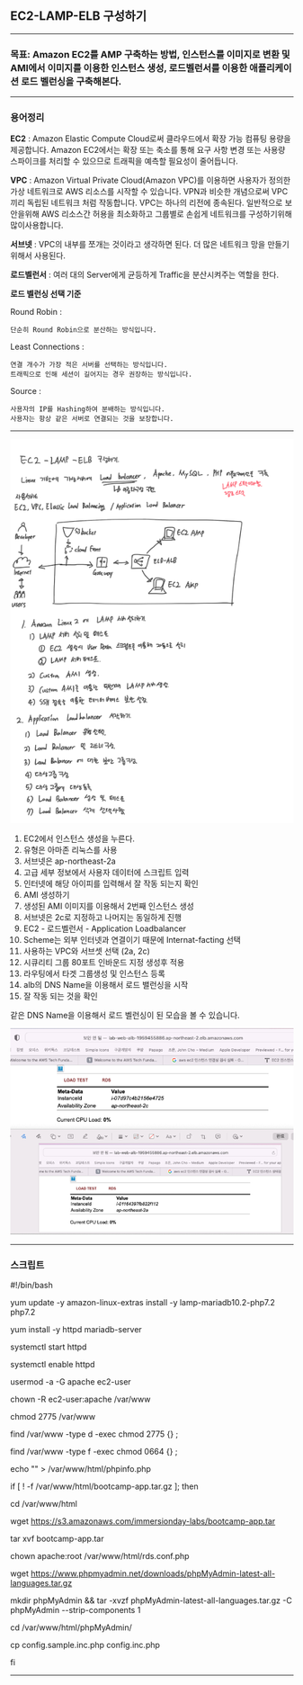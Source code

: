 ## EC2-LAMP-ELB 구성하기

---

### 목표: Amazon EC2를 AMP 구축하는 방법, 인스턴스를 이미지로 변환 및 AMI에서 이미지를 이용한 인스턴스 생성, 로드벨런서를 이용한 애플리케이션 로드 벨런싱을 구축해본다.

---

### 용어정리

**EC2** : Amazon Elastic Compute Cloud로써 클라우드에서 확장 가능 컴퓨팅 용량을 제공합니다. Amazon EC2에서는 확장 또는 축소를 통해 요구 사항 변경 또는 사용량 스파이크를 처리할 수 있으므로 트래픽을 예측할 필요성이 줄어듭니다.

**VPC** : Amazon Virtual Private Cloud(Amazon VPC)를 이용하면 사용자가 정의한 가상 네트워크로 AWS 리소스를 시작할 수 있습니다. VPN과 비슷한 개념으로써 VPC 끼리 독립된 네트워크 처럼 작동합니다. VPC는 하나의 리전에 종속된다. 일반적으로 보안을위해 AWS 리소스간 허용을 최소화하고 그룹별로 손쉽게 네트워크를 구성하기위해 많이사용합니다.

**서브넷** : VPC의 내부를 쪼개는 것이라고 생각하면 된다. 더 많은 네트워크 망을 만들기 위해서 사용된다.

**로드벨런서** : 여러 대의 Server에게 균등하게 Traffic을 분산시켜주는 역할을 한다.

**로드 벨런싱 선택 기준**

Round Robin :

    단순히 Round Robin으로 분산하는 방식입니다.

Least Connections :

    연결 개수가 가장 적은 서버를 선택하는 방식입니다.
    트래픽으로 인해 세션이 길어지는 경우 권장하는 방식입니다.

Source :

    사용자의 IP를 Hashing하여 분배하는 방식입니다.
    사용자는 항상 같은 서버로 연결되는 것을 보장합니다.


---

![EC2-LAMP-ELB 구성하기1](https://raw.githubusercontent.com/C0deWave/aws_study/c639d685e521a1e604f9ec6f9759d2f140456564/이미지/EC2-LAMP-ELB%20구성하기1.png)

1. EC2에서 인스턴스 생성을 누른다.
2. 유형은 아마존 리눅스를 사용
3. 서브넷은 ap-northeast-2a
4. 고급 세부 정보에서 사용자 데이터에 스크립트 입력
5. 인터넷에 해당 아이피를 입력해서 잘 작동 되는지 확인 
6. AMI 생성하기
7. 생성된 AMI 이미지를 이용해서 2번째 인스턴스 생성
8. 서브넷은 2c로 지정하고 나머지는 동일하게 진행
9. EC2 - 로드벨런서 - Application Loadbalancer
10. Scheme는 외부 인터넷과 연결이기 때문에 Internat-facting 선택
11. 사용하는 VPC와 서브셋 선택 (2a, 2c)
12. 시큐리티 그룹 80포트 인바운드 지정 생성후 적용
13. 라우팅에서 타겟 그룹생성 및 인스턴스 등록
14. alb의 DNS Name을 이용해서 로드 밸런싱을 시작
15. 잘 작동 되는 것을 확인

같은 DNS Name을 이용해서 로드 벨런싱이 된 모습을 볼 수 있습니다.

![EC2-LAMP-ELB 구성하기2](https://raw.githubusercontent.com/C0deWave/aws_study/c639d685e521a1e604f9ec6f9759d2f140456564/이미지/EC2-LAMP-ELB%20구성하기2.png)

---

### 스크립트

#!/bin/bash

yum update -y
amazon-linux-extras install -y lamp-mariadb10.2-php7.2 php7.2

yum install -y httpd mariadb-server

systemctl start httpd

systemctl enable httpd

usermod -a -G apache ec2-user

chown -R ec2-user:apache /var/www

chmod 2775 /var/www

find /var/www -type d -exec chmod 2775 {} \;

find /var/www -type f -exec chmod 0664 {} \;

echo "<?php phpinfo(); ?>" > /var/www/html/phpinfo.php

if [ ! -f /var/www/html/bootcamp-app.tar.gz ]; then

cd /var/www/html

wget https://s3.amazonaws.com/immersionday-labs/bootcamp-app.tar

tar xvf bootcamp-app.tar

chown apache:root /var/www/html/rds.conf.php

wget https://www.phpmyadmin.net/downloads/phpMyAdmin-latest-all-languages.tar.gz

mkdir phpMyAdmin && tar -xvzf phpMyAdmin-latest-all-languages.tar.gz -C phpMyAdmin --strip-components 1

cd /var/www/html/phpMyAdmin/

cp config.sample.inc.php config.inc.php

fi

---